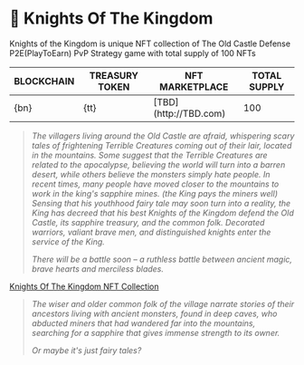 # 🏰 Knights Of The Kingdom

<p>Knights of the Kingdom is unique NFT collection of The Old Castle Defense 
P2E(PlayToEarn) PvP Strategy game with total supply of 100 NFTs</p>

<table>
  <thead>
    <tr>
      <th>BLOCKCHAIN</th>
      <th>TREASURY TOKEN</th>
      <th>NFT MARKETPLACE</th>
      <th>TOTAL SUPPLY</th>
    </tr>
  </thead>
  <tbody>
    <tr>
      <td>{bn}</td>
      <td>{tt}</td>
      <td>[TBD](http://TBD.com)</td>
      <td>100</td>
    </tr>
  </tbody>
</table>

> _The villagers living around the Old Castle are afraid, whispering scary tales of 
> frightening Terrible Creatures coming out of their lair, located in the mountains. 
Some suggest that the Terrible Creatures are related to the apocalypse, believing the 
> world will turn into a barren desert, while others believe the monsters simply hate 
> people. In recent times, many people have moved closer to the mountains to work in the 
> king's sapphire mines. (the King pays the miners well)
Sensing that his youthhood fairy tale may soon turn into a reality, the King has decreed 
> that his best Knights of the Kingdom defend the Old Castle, its sapphire treasury, and 
> the common folk. Decorated warriors, valiant brave men, and distinguished knights enter 
> the service of the King._ 
>
> _There will be a battle soon – a ruthless battle between ancient magic, brave hearts and 
> merciless blades._

[Knights Of The Kingdom NFT Collection](http://TBD.com)

> _The wiser and older common folk of the village narrate stories of their ancestors living 
> with ancient monsters, found in deep caves, who abducted miners that had wandered far into 
> the mountains, searching for a sapphire that gives immense strength to its owner._
>
> _Or maybe it's just fairy tales?_
